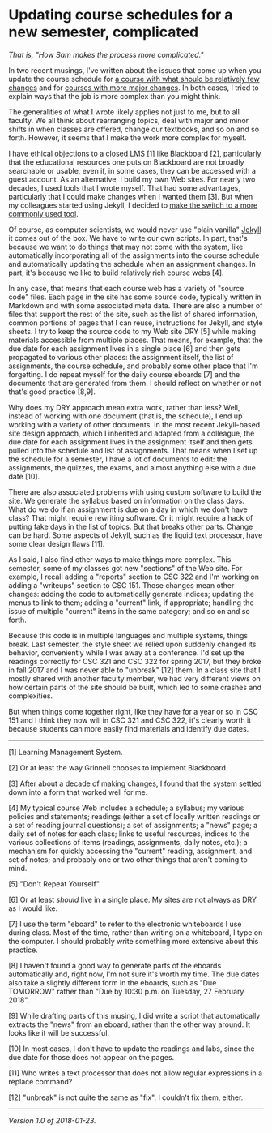 Updating course schedules for a new semester, complicated
=========================================================

_That is, "How Sam makes the process more complicated."_

In two recent musings, I've written about the issues that come up
when you update the course schedule for [a course with what should be
relatively few changes](updating-course-schedule) and for [courses with
more major changes](updating-course-schedule-continued).  In both cases,
I tried to explain ways that the job is more complex than you might think.

The generalities of what I wrote likely applies not just to me, but to
all faculty.  We all think about rearranging topics, deal with major
and minor shifts in when classes are offered, change our textbooks,
and so on and so forth.  However, it seems that I make the work more
complex for myself.

I have ethical objections to a closed LMS [1] like Blackboard [2],
particularly that the educational resources one puts on Blackboard
are not broadly searchable or usable, even if, in some cases,
they can be accessed with a guest account.  As an alternative, I
build my own Web sites.  For nearly two decades, I used tools that
I wrote myself.  That had some advantages, particularly that I could
make changes when I wanted them [3].  But when my colleagues started
using Jekyll, I decided to [make the switch to a more commonly used
tool](http://www.cs.grinnell.edu/~rebelsky/musings/dumb-things-site-builder).

Of course, as computer scientists, we would never use "plain vanilla"
[Jekyll](https://jekyllrb.com/) it comes out of the box.  We have
to write our own scripts.  In part, that's because we want to do things
that may not come with the system, like automatically incorporating all
of the assignments into the course schedule and automatically updating
the schedule when an assignment changes.  In part, it's because we like
to build relatively rich course webs [4].

In any case, that means that each course web has a variety of "source
code" files.  Each page in the site has some source code, typically written
in Markdown and with some associated meta data.  There are also a number
of files that support the rest of the site, such as the list of shared
information, common portions of pages that I can reuse, instructions
for Jekyll, and style sheets.  I try to keep the source code to my Web
site DRY [5] while making materials accessible from multiple places.
That means, for example, that the due date for each assignment lives in
a single place [6] and then gets propagated to various other places:
the assignment itself, the list of assignments, the course schedule,
and probably some other place that I'm forgetting.  I do repeat myself
for the daily course eboards [7] and the documents that are generated
from them.  I should reflect on whether or not that's good practice [8,9].

Why does my DRY approach mean extra work, rather than less?  Well, instead
of working with one document (that is, the schedule), I end up working
with a variety of other documents.  In the most recent Jekyll-based
site design approach, which I inherited and adapted from a colleague,
the due date for each assignment lives in the assignment itself and then
gets pulled into the schedule and list of assignments.  That means when
I set up the schedule for a semester, I have a lot of documents to edit:
the assignments, the quizzes, the exams, and almost anything else with
a due date [10].

There are also associated problems with using custom software to
build the site.  We generate the syllabus based on information on the
class days.  What do we do if an assignment is due on a day in which we
don't have class?  That might require rewriting software.  Or it might
require a hack of putting fake days in the list of topics.  But that
breaks other parts.  Change can be hard.  Some aspects of Jekyll, such
as the liquid text processor, have some clear design flaws [11].  

As I said, I also find other ways to make things more complex.
This semester, some of my classes got new "sections" of the Web site.
For example, I recall adding a "reports" section to CSC 322 and I'm
working on adding a "writeups" section to CSC 151.  Those changes mean
other changes: adding the code to automatically generate indices; updating
the menus to link to them; adding a "current" link, if appropriate;
handling the issue of multiple "current" items in the same category;
and so on and so forth.

Because this code is in multiple languages and multiple systems, things
break.  Last semester, the style sheet we relied upon suddenly changed
its behavior, conveniently while I was away at a conference.  I'd set
up the readings correctly for CSC 321 and CSC 322 for spring 2017,
but they broke in fall 2017 and I was never able to "unbreak" [12] them.
In a class site that I mostly shared with another faculty member, we
had very different views on how certain parts of the site should be built,
which led to some crashes and complexities.

But when things come together right, like they have for a year or so in
CSC 151 and I think they now will in CSC 321 and CSC 322, it's clearly
worth it because students can more easily find materials and identify
due dates.

---

[1] Learning Management System.

[2] Or at least the way Grinnell chooses to implement Blackboard.

[3] After about a decade of making changes, I found that the system
settled down into a form that worked well for me.

[4] My typical course Web includes a schedule; a syllabus; my various
policies and statements; readings (either a set of locally written
readings or a set of reading journal questions); a set of assignments;
a "news" page; a daily set of notes for each class; links to useful
resources, indices to the various collections of items (readings,
assignments, daily notes, etc.); a mechanism for quickly accessing the
"current" reading, assignment, and set of notes; and probably one or
two other things that aren't coming to mind.

[5] "Don't Repeat Yourself".

[6] Or at least *should* live in a single place.  My sites are not always
as DRY as I would like.

[7] I use the term "eboard" to refer to the electronic whiteboards I
use during class.  Most of the time, rather than writing on a whiteboard,
I type on the computer.  I should probably write something more extensive
about this practice.

[8] I haven't found a good way to generate parts of the eboards
automatically and, right now, I'm not sure it's worth my time.  The due
dates also take a slightly different form in the eboards, such as "Due
TOMORROW" rather than "Due by 10:30 p.m. on Tuesday, 27 February 2018".

[9] While drafting parts of this musing, I did write a script that
automatically extracts the "news" from an eboard, rather than the other
way around.  It looks like it will be successful.

[10] In most cases, I don't have to update the readings and labs, since
the due date for those does not appear on the pages.

[11] Who writes a text processor that does not allow regular expressions
in a replace command?

[12] "unbreak" is not quite the same as "fix".  I couldn't fix them, either.

---

*Version 1.0 of 2018-01-23.*
